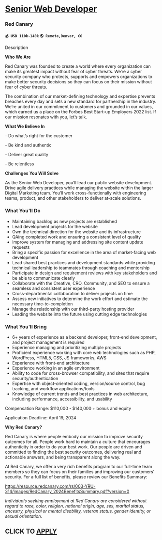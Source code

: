 # [Senior Web Developer](https://www.remotewlb.com/apply/senior-web-developer-85919)  
### Red Canary  
#### `💰 USD 110k~140k` `🌎 Remote,Denver, CO`  

Description

**Who We Are**

Red Canary was founded to create a world where every organization can make its greatest impact without fear of cyber threats. We’re a cyber security company who protects, supports and empowers organizations to make better security decisions so they can focus on their mission without fear of cyber threats.

  

The combination of our market-defining technology and expertise prevents breaches every day and sets a new standard for partnership in the industry. We’re united in our commitment to customers and grounded in our values, which earned us a place on the Forbes Best Start-up Employers 2022 list. If our mission resonates with you, let’s talk.

  

 **What We Believe In**

\- Do what’s right for the customer

\- Be kind and authentic

\- Deliver great quality

\- Be relentless

  

**Challenges You Will Solve**

  

As the Senior Web Developer, you’ll lead our public website development. Drive agile delivery practices while managing the website within the larger Digital Marketing team. You’ll work cross-functionally with engineering teams, product, and other stakeholders to deliver at-scale solutions.

### What You'll Do

  * Maintaining backlog as new projects are established
  * Lead development projects for the website
  * Own the technical direction for the website and its infrastructure
  * QAing completed work and ensuring a consistent level of quality
  * Improve system for managing and addressing site content update requests
  * Bring a specific passion for excellence in the area of market-facing web development
  * Lead shared best practices and development standards while providing technical leadership to teammates through coaching and mentorship
  * Participate in design and requirement reviews with key stakeholders and be able to communicate clearly
  * Collaborate with the Creative, CRO, Community, and SEO to ensure a seamless and consistent user experience
  * Cross-departmental collaboration to deliver projects on time
  * Assess new initiatives to determine the work effort and estimate the necessary time-to-completion
  * Manage the relationship with our third-party hosting provider
  * Leading the website into the future using cutting edge technologies

### What You'll Bring

  * 6+ years of experience as a backend developer, front-end development, and project management is required
  * Experience managing and prioritizing multiple projects
  * Proficient experience working with core web technologies such as PHP, WordPress, HTML5, CSS, JS frameworks, AWS
  * Experience with front-end architecture
  * Experience working in an agile environment
  * Ability to code for cross-browser compatibility, and sites that require security/authentication
  * Expertise with object-oriented coding, version/source control, bug tracking, and workflow applications/tools
  * Knowledge of current trends and best practices in web architecture, including performance, accessibility, and usability

Compensation Range: $110,000 - $140,000 + bonus and equity

Application Deadline: April 19, 2024

  

 **Why Red Canary?**

Red Canary is where people embody our mission to improve security outcomes for all. People work hard to maintain a culture that encourages authenticity in order to do your best work. Our people are driven and committed to finding the best security outcomes, delivering real and actionable answers, and being transparent along the way.

  

At Red Canary, we offer a very rich benefits program to our full-time team members so they can focus on their families and improving our customers’ security. For a full list of benefits, please review our Benefits Summary:

https://resource.redcanary.com/rs/003-YRU-314/images/RedCanary_2024BenefitsSummary.pdf?version=0

  

 _Individuals seeking employment at Red Canary are considered without regard to race, color, religion, national origin, age, sex, marital status, ancestry, physical or mental disability, veteran status, gender identity, or sexual orientation._

  
## CLICK TO [APPLY](https://www.remotewlb.com/apply/senior-web-developer-85919)

